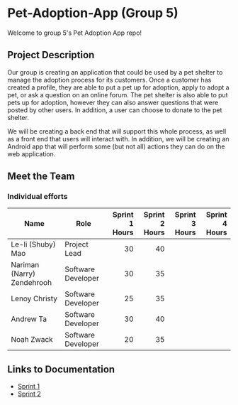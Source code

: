 # Pet-Adoption-App (Group 5)
Welcome to group 5's Pet Adoption App repo!

## Project Description
Our group is creating an application that could be used by a pet shelter to manage the adoption process for its customers. Once a customer has created a profile, they are able to put a pet up for adoption, apply to adopt a pet, or ask a question on an online forum. The pet shelter is also able to put pets up for adoption, however they can also answer questions that were posted by other users. In addition, a user can choose to donate to the pet shelter.

We will be creating a back end that will support this whole process, as well as a front end that users will interact with. In addition, we will be creating an Android app that will perform some (but not all) actions they can do on the web application.

## Meet the Team
### Individual efforts
| Name | Role | Sprint 1 Hours | Sprint 2 Hours | Sprint 3 Hours | Sprint 4 Hours |
| ---- | ---- | --------------: | --------------: | --------------: | --------------: |
| Le-li (Shuby) Mao | Project Lead | 30 | 40 |  |  |
| Nariman (Narry) Zendehrooh | Software Developer | 30 | 35 |  |  |
| Lenoy Christy | Software Developer | 25 | 35 |  |  |
| Andrew Ta | Software Developer | 30 | 40 |  |  |
| Noah Zwack | Software Developer | 20 | 35 |  |  |

## Links to Documentation
* [Sprint 1](https://github.com/McGill-ECSE321-Winter2020/project-group-05/wiki/Sprint-1)
* [Sprint 2](https://github.com/McGill-ECSE321-Winter2020/project-group-05/wiki/Sprint-2)
